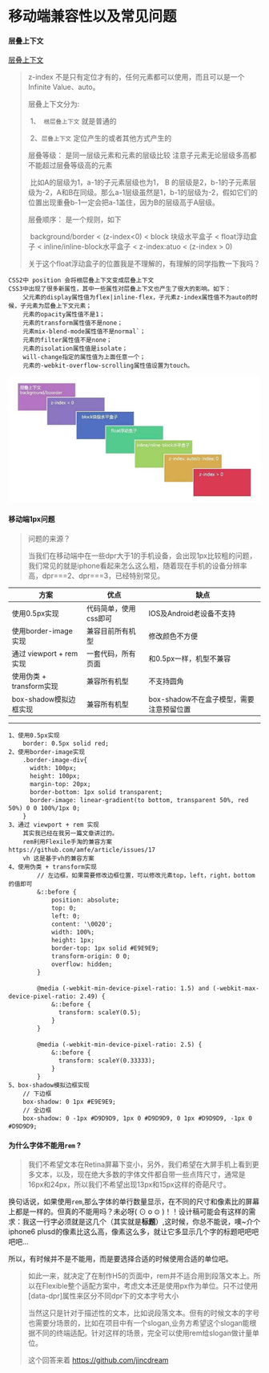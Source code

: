# 移动端兼容性以及常见问题

#### 层叠上下文

[层叠上下文](https://juejin.cn/post/6844903667175260174)

> z-index 不是只有定位才有的，任何元素都可以使用，而且可以是一个 Infinite Value、auto。
>
> 层叠上下文分为:
>
> ​	1、` 根层叠上下文` 就是普通的 
>
> ​	2、`层叠上下文` 定位产生的或者其他方式产生的
>
> 层叠等级： 是同一层级元素和元素的层级比较 注意子元素无论层级多高都不能超过层叠等级高的元素
>
> ​		比如A的层级为1，a-1的子元素层级也为1， B 的层级是2，b-1的子元素层级为-2，A和B在同级。那么a-1层级虽然是1，b-1的层级为-2，假如它们的位置出现重叠b-1一定会把a-1盖住，因为B的层级高于A层级。
>
> 层叠顺序： 是一个规则，如下
>
> ​	background/border  <  (z-index<0)  <  block 块级水平盒子 < float浮动盒子 < inline/inline-block水平盒子 <  z-index:atuo < (z-index > 0)
>
> 关于这个float浮动盒子的位置我是不理解的，有理解的同学指教一下我吗？
>
> 

```
CSS2中 position 会将根层叠上下文变成层叠上下文
CSS3中出现了很多新属性，其中一些属性对层叠上下文也产生了很大的影响。如下：
	父元素的display属性值为flex|inline-flex，子元素z-index属性值不为auto的时候，子元素为层叠上下文元素；
	元素的opacity属性值不是1；
	元素的transform属性值不是none；
	元素mix-blend-mode属性值不是normal`；
	元素的filter属性值不是none；
	元素的isolation属性值是isolate；
	will-change指定的属性值为上面任意一个；
	元素的-webkit-overflow-scrolling属性值设置为touch。
```



![层叠顺序](../../static/images/层叠顺序.jpg)

#### 移动端1px问题

> 问题的来源？
>
> ​	当我们在移动端中在一些dpr大于1的手机设备，会出现1px比较粗的问题，我们常见的就是iphone看起来怎么这么粗，随着现在手机的设备分辨率高，dpr===2、dpr===3，已经特别常见。

| 方案                     | 优点                  | 缺点                                     |
| ------------------------ | --------------------- | ---------------------------------------- |
| 使用0.5px实现            | 代码简单，使用css即可 | IOS及Android老设备不支持                 |
| 使用border-image实现     | 兼容目前所有机型      | 修改颜色不方便                           |
| 通过 viewport + rem 实现 | 一套代码，所有页面    | 和0.5px一样，机型不兼容                  |
| 使用伪类 + transform实现 | 兼容所有机型          | 不支持圆角                               |
| box-shadow模拟边框实现   | 兼容所有机型          | box-shadow不在盒子模型，需要注意预留位置 |

****

```
1、使用0.5px实现
	border: 0.5px solid red; 
2、使用border-image实现
	.border-image-div{
	  width: 100px;
	  height: 100px;
	  margin-top: 20px;
	  border-bottom: 1px solid transparent;
	  border-image: linear-gradient(to bottom, transparent 50%, red 50%) 0 0 100%/1px 0;
	}
3、通过 viewport + rem 实现
	其实我已经在我另一篇文章讲过的。
	rem利用Flexile手淘的兼容方案 https://github.com/amfe/article/issues/17
	vh 这是基于vh的兼容方案
4、使用伪类 + transform实现
		// 左边框，如果需要修改边框位置，可以修改元素top，left，right，bottom的值即可
		&::before {
		    position: absolute;
		    top: 0;
		    left: 0;
		    content: '\0020';
		    width: 100%;
		    height: 1px;
		    border-top: 1px solid #E9E9E9;
		    transform-origin: 0 0;
		    overflow: hidden;
		}
		
		@media (-webkit-min-device-pixel-ratio: 1.5) and (-webkit-max-device-pixel-ratio: 2.49) {
		    &::before {
		      transform: scaleY(0.5);
		    }
		}

		@media (-webkit-min-device-pixel-ratio: 2.5) {
		    &::before {
		      transform: scaleY(0.33333);
		    }
		}
5、box-shadow模拟边框实现	
	// 下边框
	box-shadow: 0 1px #E9E9E9;
	// 全边框
	box-shadow: 0 -1px #D9D9D9, 1px 0 #D9D9D9, 0 1px #D9D9D9, -1px 0 #D9D9D9;
```

#### **为什么字体不能用`rem` ?**

> 我们不希望文本在Retina屏幕下变小，另外，我们希望在大屏手机上看到更多文本，以及，现在绝大多数的字体文件都自带一些点阵尺寸，通常是16px和24px，所以我们不希望出现13px和15px这样的奇葩尺寸。

换句话说，如果使用`rem`,那么字体的单行数量显示，在不同的尺寸和像素比的屏幕上都是一样的。但真的不能用吗？未必呀( ⊙ o ⊙ )！！设计稿可能会有这样的需求：我这一行字必须就是这几个（其实就是**标题**）,这时候，你总不能说，噢~介个iphone6 plusd的像素比这么高，像素这么多，就让它多显示几个字的标题吧吧吧吧吧...

所以，有时候并不是不能用，而是要选择合适的时候使用合适的单位吧。

> 如此一来，就决定了在制作H5的页面中，rem并不适合用到段落文本上。所以在Flexible整个适配方案中，考虑文本还是使用px作为单位。只不过使用[data-dpr]属性来区分不同dpr下的文本字号大小
>
> 当然这只是针对于描述性的文本，比如说段落文本。但有的时候文本的字号也需要分场景的，比如在项目中有一个slogan,业务方希望这个slogan能根据不同的终端适配。针对这样的场景，完全可以使用rem给slogan做计量单位。
>
> 这个回答来着  https://github.com/jincdream 

